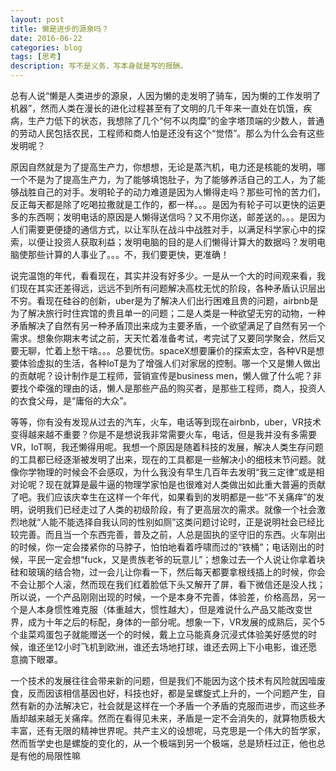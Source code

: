 ```yaml
---
layout: post
title: 懒是进步的源泉吗？
date: 2016-06-22
categories: blog
tags: [思考]
description: 写不是义务，写本身就是写的报酬。
---
```


总有人说“懒是人类进步的源泉，人因为懒的走发明了骑车，因为懒的工作发明了机器”，然而人类在漫长的进化过程甚至有了文明的几千年来一直处在饥饿，疾病，生产力低下的状态，我想除了几个“何不以肉糜”的金字塔顶端的少数人，普通的劳动人民包括农民，工程师和商人怕是还没有这个“觉悟”。那么为什么会有这些发明呢？

原因自然就是为了提高生产力，你想想，无论是蒸汽机，电力还是核能的发明，哪一个不是为了提高生产力，为了能够填饱肚子，为了能够养活自己的工人，为了能够战胜自己的对手。发明轮子的动力难道是因为人懒得走吗？那些可怜的苦力们，反正每天都是除了吃喝拉撒就是工作的，都一样。。。是因为有轮子可以更快的运更多的东西啊；发明电话的原因是人懒得送信吗？又不用你送，邮差送的。。。是因为人们需要更便捷的通信方式，以让军队在战斗中战胜对手，以满足科学家心中的探索，以便让投资人获取利益；发明电脑的目的是人们懒得计算大的数据吗？发明电脑使那些计算的人事业了。。。不，我们要更快，更准确！

说完温饱的年代，看看现在，其实并没有好多少。一是从一个大的时间观来看，我们现在其实还差得远，远远不到所有问题解决高枕无忧的阶段，各种矛盾认识层出不穷。看现在硅谷的创新，uber是为了解决人们出行困难且贵的问题，airbnb是为了解决旅行时住宾馆的贵且单一的问题；二是人类是一种欲望无穷的动物，一种矛盾解决了自然有另一种矛盾顶出来成为主要矛盾，一个欲望满足了自然有另一个需求。想象你期末考试之前，天天忙着准备考试，考完试了又要同学聚会，然后又要无聊，忙着上愁干啥。。。总要忧伤。spaceX想要廉价的探索太空，各种VR是想要体验虚拟的生活，各种IoT是为了增强人们对家居的控制。哪一个又是懒人做出的贡献呢？设计制作是工程师，营销宣传是business men，懒人做了什么呢？非要找个牵强的理由的话，懒人是那些产品的购买者，是那些工程师，商人，投资人的衣食父母，是“庸俗的大众”。

等等，你有没有发现从过去的汽车，火车，电话等到现在airbnb，uber，VR技术变得越来越不重要？你是不是想说我非常需要火车，电话，但是我并没有多需要VR，IoT啊，我还懒得用呢。我想一个原因是随着科技的发展，解决人类生存问题的工具都已经逐渐被发明了出来，现在的工具都是一些解决小的细枝末节问题。就像你学物理的时候会不会感叹，为什么我没有早生几百年去发明“我三定律”或是相对论呢？现在就算是最牛逼的物理学家怕是也很难对人类做出如此重大普遍的贡献了吧。我们应该庆幸生在这样一个年代，如果看到的发明都是一些“不关痛痒”的发明，说明我们已经走过了人类的初级阶段，有了更高层次的需求。就像一个社会激烈地就“人能不能选择自我认同的性别如厕”这类问题讨论时，正是说明社会已经比较完善。而且当一个东西完善，普及之前，人总是固执的坚守旧的东西。火车刚出的时候，你一定会搂紧你的马脖子，怕怕地看着呼啸而过的“铁桶”；电话刚出的时候，平民一定会想“fuck，又是贵族老爷的玩意儿”；想象过去一个人说让你拿着块硅和玻璃的结合物，过一会儿让你看一下，然后每天都要拿根线插上的时候，你会不会让那个人滚，然而现在我们红着脸低下头又解开了屏，看下微信还是没人找；所以说，一个产品刚刚出现的时候，一个是本身不完善，体验差，价格高昂，另一个是人本身惯性难克服（体重越大，惯性越大），但是难说什么产品又能改变世界，成为十年之后的标配，身体的一部分呢。想象一下，VR发展的成熟后，买个5个韭菜鸡蛋包子就能赠送一个的时候，戴上立马能真身沉浸式体验美好感觉的时候，谁还坐12小时飞机到欧洲，谁还去场地打球，谁还去网上下小电影，谁还愿意摘下眼罩。

一个技术的发展往往会带来新的问题，但是我们不能因为这个技术有风险就因噎废食，反而因该相信基因也好，科技也好，都是呈螺旋式上升的，一个问题产生，自然有新的办法解决它，社会就是这样在一个矛盾一个矛盾的克服而进步，而这些矛盾却越来越无关痛痒。然而在看得见未来，矛盾是一定不会消失的，就算物质极大丰富，还有无限的精神世界呢。共产主义的设想呢，马克思是一个伟大的哲学家，然而哲学史也是螺旋的变化的，从一个极端到另一个极端，总是矫枉过正，他也总是有他的局限性嘛
